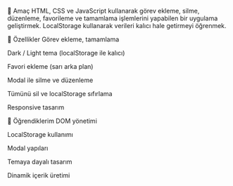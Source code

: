 🎯 Amaç
HTML, CSS ve JavaScript kullanarak görev ekleme, silme, düzenleme, favorileme ve tamamlama işlemlerini yapabilen bir uygulama geliştirmek. LocalStorage kullanarak verileri kalıcı hale getirmeyi öğrenmek.

🔧 Özellikler
Görev ekleme, tamamlama

Dark / Light tema (localStorage ile kalıcı)

Favori ekleme (sarı arka plan)

Modal ile silme ve düzenleme

Tümünü sil ve localStorage sıfırlama

Responsive tasarım


🧠 Öğrendiklerim
DOM yönetimi

LocalStorage kullanımı

Modal yapıları

Temaya dayalı tasarım

Dinamik içerik üretimi

